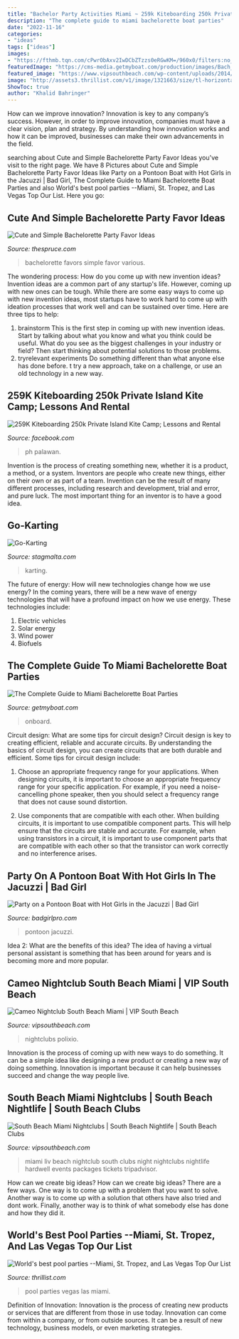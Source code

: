 ```yaml
---
title: "Bachelor Party Activities Miami ~ 259k Kiteboarding 250k Private Island Kite Camp; Lessons And Rental"
description: "The complete guide to miami bachelorette boat parties"
date: "2022-11-16"
categories:
- "ideas"
tags: ["ideas"]
images:
- "https://fthmb.tqn.com/cPwrObAxv2IwDCbZTzzs0eRGwKM=/960x0/filters:no_upscale()/bachelorette-party-favors-56b82aa95f9b5829f83daa8e.jpg"
featuredImage: "https://cms-media.getmyboat.com/production/images/Bach_5.width-800.jpg"
featured_image: "https://www.vipsouthbeach.com/wp-content/uploads/2014/09/vjpeg.jpg"
image: "http://assets3.thrillist.com/v1/image/1321663/size/tl-horizontal_main/these-are-the-10-best-pool-parties-in-the-world"
ShowToc: true
author: "Khalid Bahringer"
---
```



How can we improve innovation?
Innovation is key to any company’s success. However, in order to improve innovation, companies must have a clear vision, plan and strategy. By understanding how innovation works and how it can be improved, businesses can make their own advancements in the field.

	

		
searching about Cute and Simple Bachelorette Party Favor Ideas you've visit to the right page. We have 8 Pictures about Cute and Simple Bachelorette Party Favor Ideas like Party on a Pontoon Boat with Hot Girls in the Jacuzzi | Bad Girl, The Complete Guide to Miami Bachelorette Boat Parties and also World&#039;s best pool parties --Miami, St. Tropez, and Las Vegas Top Our List. Here you go:
		
    
## Cute And Simple Bachelorette Party Favor Ideas

<img loading=lazy src="https://fthmb.tqn.com/cPwrObAxv2IwDCbZTzzs0eRGwKM=/960x0/filters:no_upscale()/bachelorette-party-favors-56b82aa95f9b5829f83daa8e.jpg" onerror="this.onerror=null;this.src='https://tse3.mm.bing.net/th?id=OIP.oH3dzujHpFAayMAwxkdy3AHaEn&amp;pid=15.1';" alt="Cute and Simple Bachelorette Party Favor Ideas">

_Source: thespruce.com_

>bachelorette favors simple favor various. 

	

The wondering process: How do you come up with new invention ideas?
Invention ideas are a common part of any startup's life. However, coming up with new ones can be tough. While there are some easy ways to come up with new invention ideas, most startups have to work hard to come up with ideation processes that work well and can be sustained over time. Here are three tips to help:
1) brainstorm
This is the first step in coming up with new invention ideas. Start by talking about what you know and what you think could be useful. What do you see as the biggest challenges in your industry or field? Then start thinking about potential solutions to those problems.
2) tryrelevant experiments
Do something different than what anyone else has done before. t try a new approach, take on a challenge, or use an old technology in a new way.

    
## 259K Kiteboarding 250k Private Island Kite Camp; Lessons And Rental

<img loading=lazy src="https://lookaside.fbsbx.com/lookaside/crawler/media/?media_id=4725357847489757&amp;get_thumbnail=1" onerror="this.onerror=null;this.src='https://tse1.mm.bing.net/th?id=OIP.qPE7VAKw8Ydkmt1VAbFo3gHaEK&amp;pid=15.1';" alt="259K Kiteboarding 250k Private Island Kite Camp; Lessons and Rental">

_Source: facebook.com_

>ph palawan. 

	

Invention is the process of creating something new, whether it is a product, a method, or a system. Inventors are people who create new things, either on their own or as part of a team. Invention can be the result of many different processes, including research and development, trial and error, and pure luck. The most important thing for an inventor is to have a good idea.

    
## Go-Karting

<img loading=lazy src="https://stagmalta.com/wp-content/uploads/2014/07/gokarting-1024x664.jpg" onerror="this.onerror=null;this.src='https://tse3.mm.bing.net/th?id=OIP.BF4uHboUGVhFdlKmc5f5zQHaEz&amp;pid=15.1';" alt="Go-Karting">

_Source: stagmalta.com_

>karting. 

	

The future of energy: How will new technologies change how we use energy?
In the coming years, there will be a new wave of energy technologies that will have a profound impact on how we use energy. These technologies include: 
1. Electric vehicles
2. Solar energy
3. Wind power
4. Biofuels

    
## The Complete Guide To Miami Bachelorette Boat Parties

<img loading=lazy src="https://cms-media.getmyboat.com/production/images/Bach_5.width-800.jpg" onerror="this.onerror=null;this.src='https://tse3.mm.bing.net/th?id=OIP.F-q1GeCbYOc0o5nEtPTqBAHaEc&amp;pid=15.1';" alt="The Complete Guide to Miami Bachelorette Boat Parties">

_Source: getmyboat.com_

>onboard. 

	

Circuit design: What are some tips for circuit design?
Circuit design is key to creating efficient, reliable and accurate circuits. By understanding the basics of circuit design, you can create circuits that are both durable and efficient. Some tips for circuit design include:
1. Choose an appropriate frequency range for your applications. When designing circuits, it is important to choose an appropriate frequency range for your specific application. For example, if you need a noise-cancelling phone speaker, then you should select a frequency range that does not cause sound distortion.

2. Use components that are compatible with each other. When building circuits, it is important to use compatible component parts. This will help ensure that the circuits are stable and accurate. For example, when using transistors in a circuit, it is important to use component parts that are compatible with each other so that the transistor can work correctly and no interference arises.


    
## Party On A Pontoon Boat With Hot Girls In The Jacuzzi | Bad Girl

<img loading=lazy src="https://www.badgirlpro.com/media/images/pontoon-boat-party.jpg" onerror="this.onerror=null;this.src='https://tse2.mm.bing.net/th?id=OIP.vnIMl_GsrYa8X1ssXrAAQAHaFL&amp;pid=15.1';" alt="Party on a Pontoon Boat with Hot Girls in the Jacuzzi | Bad Girl">

_Source: badgirlpro.com_

>pontoon jacuzzi. 

	

Idea 2: What are the benefits of this idea?
The idea of having a virtual personal assistant is something that has been around for years and is becoming more and more popular.

    
## Cameo Nightclub South Beach Miami | VIP South Beach

<img loading=lazy src="https://www.vipsouthbeach.com/wp-content/uploads/2014/09/vjpeg.jpg" onerror="this.onerror=null;this.src='https://tse1.mm.bing.net/th?id=OIP.-dnRrk6zRBYw1OFYSRCYVgHaE6&amp;pid=15.1';" alt="Cameo Nightclub South Beach Miami | VIP South Beach">

_Source: vipsouthbeach.com_

>nightclubs polixio. 

	

Innovation is the process of coming up with new ways to do something. It can be a simple idea like designing a new product or creating a new way of doing something. Innovation is important because it can help businesses succeed and change the way people live.

    
## South Beach Miami Nightclubs | South Beach Nightlife | South Beach Clubs

<img loading=lazy src="https://www.vipsouthbeach.com/wp-content/uploads/2018/07/liv.jpg" onerror="this.onerror=null;this.src='https://tse2.mm.bing.net/th?id=OIP.KEZiR2OiiFuCbvV7myA6iQHaE8&amp;pid=15.1';" alt="South Beach Miami Nightclubs | South Beach Nightlife | South Beach Clubs">

_Source: vipsouthbeach.com_

>miami liv beach nightclub south clubs night nightclubs nightlife hardwell events packages tickets tripadvisor. 

	

How can we create big ideas?
How can we create big ideas? There are a few ways. One way is to come up with a problem that you want to solve. Another way is to come up with a solution that others have also tried and dont work. Finally, another way is to think of what somebody else has done and how they did it.

    
## World&#039;s Best Pool Parties --Miami, St. Tropez, And Las Vegas Top Our List

<img loading=lazy src="http://assets3.thrillist.com/v1/image/1321663/size/tl-horizontal_main/these-are-the-10-best-pool-parties-in-the-world" onerror="this.onerror=null;this.src='https://tse2.mm.bing.net/th?id=OIP.3jIwTp3gOEnlz9JmzsdxZwHaFB&amp;pid=15.1';" alt="World&#039;s best pool parties --Miami, St. Tropez, and Las Vegas Top Our List">

_Source: thrillist.com_

>pool parties vegas las miami. 

	

Definition of Innovation:
Innovation is the process of creating new products or services that are different from those in use today. Innovation can come from within a company, or from outside sources. It can be a result of new technology, business models, or even marketing strategies.

